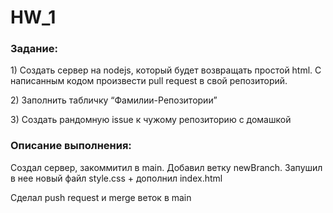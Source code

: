 # HW_1
### Задание:
<p>1) Создать сервер на nodejs, который будет возвращать простой html. С написанным кодом произвести pull request в свой репозиторий.</p>
<p>2) Заполнить табличку “Фамилии-Репозитории”</p>
<p>3) Создать рандомную issue к чужому репозиторию с домашкой</p>
 
### Описание выполнения:
 <p>Создал сервер, закоммитил в main. Добавил ветку newBranch. Запушил в нее новый файл style.css + дополнил index.html</p>
 <p>Сделал push request и merge веток в main</p>

